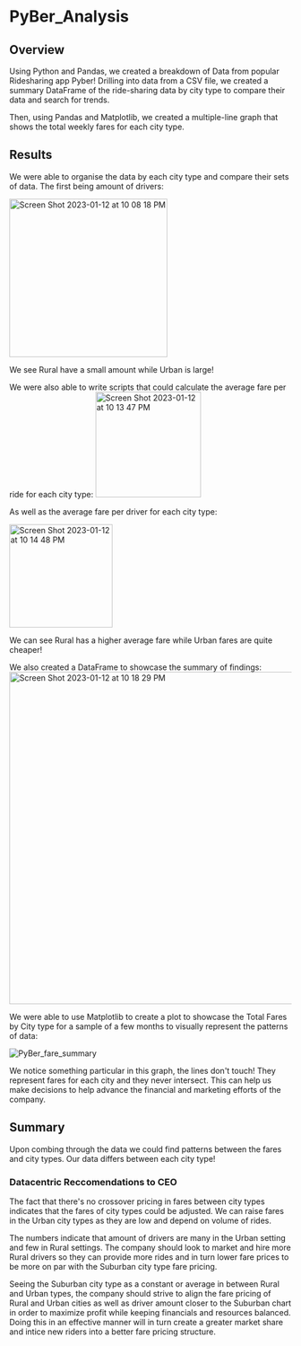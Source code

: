 # PyBer_Analysis
## Overview
Using Python and Pandas, we created a breakdown of Data from popular Ridesharing app Pyber! Drilling into data from a CSV file, we created a summary DataFrame of the ride-sharing data by city type to compare their data and search for trends.
 
Then, using Pandas and Matplotlib, we created a multiple-line graph that shows the total weekly fares for each city type. 

## Results
We were able to organise the data by each city type and compare their sets of data. The first being amount of drivers:

<img width="282" alt="Screen Shot 2023-01-12 at 10 08 18 PM" src="https://user-images.githubusercontent.com/18335464/212228453-ec830541-bb29-42f3-9f96-1362816cfe72.png">

We see Rural have a small amount while Urban is large!

We were also able to write scripts that could calculate the average fare per ride for each city type:
<img width="188" alt="Screen Shot 2023-01-12 at 10 13 47 PM" src="https://user-images.githubusercontent.com/18335464/212228937-f25c074e-5934-4ca7-87c6-e05bd4a6ac9f.png">


As well as the average fare per driver for each city type:

<img width="184" alt="Screen Shot 2023-01-12 at 10 14 48 PM" src="https://user-images.githubusercontent.com/18335464/212229014-cb239902-768c-479f-81cd-f1c14e0d025e.png">

We can see Rural has a higher average fare while Urban fares are quite cheaper!

We also created a DataFrame to showcase the summary of findings:
<img width="592" alt="Screen Shot 2023-01-12 at 10 18 29 PM" src="https://user-images.githubusercontent.com/18335464/212229663-1d0e7838-f5e5-4ab6-9e04-a32a690b716d.png">

We were able to use Matplotlib to create a plot to showcase the Total Fares by City type for a sample of a few months to visually represent the patterns of data:

![PyBer_fare_summary](https://user-images.githubusercontent.com/18335464/212230570-3cacb989-b6a1-4a4a-87a2-83a2affc3654.png)

We notice something particular in this graph, the lines don't touch! They represent fares for each city and they never intersect. This can help us make decisions to help advance the financial and marketing efforts of the company.  

## Summary
Upon combing through the data we could find patterns between the fares and city types. Our data differs between each city type! 

### Datacentric Reccomendations to CEO

The fact that there's no crossover pricing in fares between city types indicates that the fares of city types could be adjusted. We can raise fares in the Urban city types as they are low and depend on volume of rides. 

The numbers indicate that amount of drivers are many in the Urban setting and few in Rural settings. The company should look to market and hire more Rural drivers so they can provide more rides and in turn lower fare prices to be more on par with the Suburban city type fare pricing.

Seeing the Suburban city type as a constant or average in between Rural and Urban types, the company should strive to align the fare pricing of Rural and Urban cities as well as driver amount closer to the Suburban chart in order to maximize profit while keeping financials and resources balanced. Doing this in an effective manner will in turn create a greater market share and intice new riders into a better fare pricing structure.


